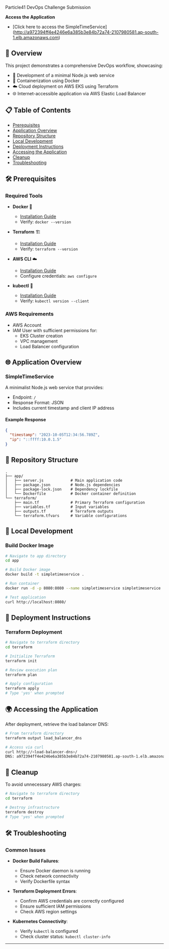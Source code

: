 Particle41 DevOps Challenge Submission

**Access the Application**
  - [Click here to access the SimpleTimeService] (http://a972394ff4e4246e6a385b3e84b72a74-2107980581.ap-south-1.elb.amazonaws.com)

## 🌟 Overview

This project demonstrates a comprehensive DevOps workflow, showcasing:
- 🚀 Development of a minimal Node.js web service
- 🐳 Containerization using Docker
- ☁️ Cloud deployment on AWS EKS using Terraform
- 🌐 Internet-accessible application via AWS Elastic Load Balancer

## 📋 Table of Contents
- [Prerequisites](#-prerequisites)
- [Application Overview](#-application-overview)
- [Repository Structure](#-repository-structure)
- [Local Development](#-local-development)
- [Deployment Instructions](#-deployment-instructions)
- [Accessing the Application](#-accessing-the-application)
- [Cleanup](#-cleanup)
- [Troubleshooting](#-troubleshooting)

## 🛠 Prerequisites

### Required Tools
- **Docker** 🐳
  - [Installation Guide](https://docs.docker.com/get-docker/)
  - Verify: `docker --version`

- **Terraform** 🏗
  - [Installation Guide](https://developer.hashicorp.com/terraform/downloads)
  - Verify: `terraform --version`

- **AWS CLI** ☁️
  - [Installation Guide](https://docs.aws.amazon.com/cli/latest/userguide/install-cliv2.html)
  - Configure credentials: `aws configure`

- **kubectl** 🧩
  - [Installation Guide](https://kubernetes.io/docs/tasks/tools/)
  - Verify: `kubectl version --client`

### AWS Requirements
- AWS Account
- IAM User with sufficient permissions for:
  - EKS Cluster creation
  - VPC management
  - Load Balancer configuration

## 🌐 Application Overview

### SimpleTimeService

A minimalist Node.js web service that provides:
- Endpoint: `/`
- Response Format: JSON
- Includes current timestamp and client IP address

#### Example Response
```json
{
  "timestamp": "2023-10-05T12:34:56.789Z",
  "ip": "::ffff:10.0.1.5"
}
```

## 📂 Repository Structure

```
.
├── app/
│   ├── server.js            # Main application code
│   ├── package.json         # Node.js dependencies
│   ├── package-lock.json    # Dependency lockfile
│   └── Dockerfile           # Docker container definition
└── terraform/
    ├── main.tf              # Primary Terraform configuration
    ├── variables.tf         # Input variables
    ├── outputs.tf           # Terraform outputs
    └── terraform.tfvars     # Variable configurations
```

## 🚧 Local Development

### Build Docker Image
```bash
# Navigate to app directory
cd app

# Build Docker image
docker build -t simpletimeservice .

# Run container
docker run -d -p 8080:8080 --name simpletimeservice simpletimeservice

# Test application
curl http://localhost:8080/
```

## 🚀 Deployment Instructions

### Terraform Deployment
```bash
# Navigate to terraform directory
cd terraform

# Initialize Terraform
terraform init

# Review execution plan
terraform plan

# Apply configuration
terraform apply
# Type 'yes' when prompted
```

## 🌍 Accessing the Application

After deployment, retrieve the load balancer DNS:
```bash
# From terraform directory
terraform output load_balancer_dns

# Access via curl
curl http://<load-balancer-dns>/ 
DNS: a972394ff4e4246e6a385b3e84b72a74-2107980581.ap-south-1.elb.amazonaws.com
```

## 🧹 Cleanup

To avoid unnecessary AWS charges:
```bash
# Navigate to terraform directory
cd terraform

# Destroy infrastructure
terraform destroy
# Type 'yes' when prompted
```

## 🛠 Troubleshooting

### Common Issues
- **Docker Build Failures**: 
  - Ensure Docker daemon is running
  - Check network connectivity
  - Verify Dockerfile syntax

- **Terraform Deployment Errors**:
  - Confirm AWS credentials are correctly configured
  - Ensure sufficient IAM permissions
  - Check AWS region settings

- **Kubernetes Connectivity**:
  - Verify `kubectl` is configured
  - Check cluster status: `kubectl cluster-info`


---